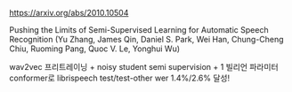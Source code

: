 https://arxiv.org/abs/2010.10504

Pushing the Limits of Semi-Supervised Learning for Automatic Speech
  Recognition (Yu Zhang, James Qin, Daniel S. Park, Wei Han, Chung-Cheng Chiu, Ruoming Pang, Quoc V. Le, Yonghui Wu)

wav2vec 프리트레이닝 + noisy student semi supervision + 1 빌리언 파라미터 conformer로 librispeech test/test-other wer 1.4%/2.6% 달성!